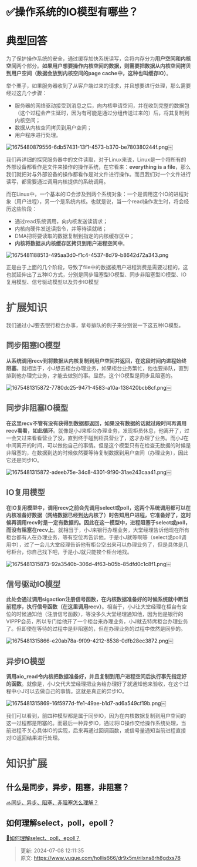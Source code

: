 # ✅操作系统的IO模型有哪些？

# 典型回答
<font style="color:rgb(85, 85, 85);">为了保护操作系统的安全，通过缓存加快系统读写，会将内存分为</font>**<font style="color:rgb(85, 85, 85);">用户空间和内核空间</font>**<font style="color:rgb(85, 85, 85);">两个部分。</font>**<font style="color:rgb(85, 85, 85);">如果用户想要操作内核空间的数据，则需要把数据从内核空间拷贝到用户空间（数据会放到内核空间的page cache中，这种也叫缓存IO）</font>**<font style="color:rgb(85, 85, 85);">。</font>

<font style="color:rgb(85, 85, 85);">举个栗子，如果服务器收到了从客户端过来的请求，并且想要进行处理，那么需要经过这几个步骤：</font>

+ <font style="color:rgb(85, 85, 85);">服务器的网络驱动接受到消息之后，向内核申请空间，并在收到完整的数据包（这个过程会产生延时，因为有可能是通过分组传送过来的）后，将其复制到内核空间；</font>
+ <font style="color:rgb(85, 85, 85);">数据从内核空间拷贝到用户空间；</font>
+ <font style="color:rgb(85, 85, 85);">用户程序进行处理。</font>

![1675480879556-6db57431-13f1-4573-b370-be780380244f.png](./img/G6RnNP5kIBdKXFlT/1675480879556-6db57431-13f1-4573-b370-be780380244f-124519.png)<font style="color:rgb(85, 85, 85);">￼</font>

<font style="color:rgb(85, 85, 85);">我们再详细的探究服务器中的文件读取，</font><font style="color:rgb(85, 85, 85);">对于Linux来说，Linux是一个将所有的外部设备都看作是文件来操作的操作系统，在它看来：</font>**<font style="color:rgb(85, 85, 85);">everything is a file</font>**<font style="color:rgb(85, 85, 85);">，那么我们就把对与外部设备的操作都看作是对文件进行操作。而且我们对一个文件进行读写，都需要通过调用内核提供的系统调用。</font>

<font style="color:rgb(85, 85, 85);">而在Linux中，一个基本的IO会涉及到两个系统对象：一个是调用这个IO的进程对象（用户进程），另一个是系统内核。也就是说，当一个read操作发生时，将会经历这些阶段：</font>

+ <font style="color:rgb(85, 85, 85);">通过read系统调用，向内核发送读请求；</font>
+ <font style="color:rgb(85, 85, 85);">内核向硬件发送读指令，并等待读就绪；</font>
+ <font style="color:rgb(85, 85, 85);">DMA把将要读取的数据复制到指定的内核缓存区中；</font>
+ **<font style="color:rgb(85, 85, 85);">内核将数据从内核缓存区拷贝到用户进程空间中</font>**<font style="color:rgb(85, 85, 85);">。</font>

![1675481188513-495aa3d0-f1c4-4537-8d79-b8642d72a343.png](./img/G6RnNP5kIBdKXFlT/1675481188513-495aa3d0-f1c4-4537-8d79-b8642d72a343-131595.png)  


<font style="color:rgb(85, 85, 85);">正是由于上面的几个阶段，导致了file中的数据被用户进程消费是需要过程的，这也就延伸出了五种IO方式，分别是同步阻塞型IO模型、同步非阻塞型IO模型、IO复用模型、信号驱动模型以及异步IO模型</font>

<font style="color:rgb(85, 85, 85);"></font>

# <font style="color:rgb(85, 85, 85);">扩展知识</font>
<font style="color:rgb(85, 85, 85);"></font>

<font style="color:rgb(85, 85, 85);">我们通过小J</font><font style="color:rgb(85, 85, 85);">要去银行柜台办事，拿号排队的例子来分别说一下这五种IO模型。</font>

## <font style="color:rgb(85, 85, 85);">同步阻塞IO模型</font>
**<font style="color:rgb(85, 85, 85);">从系统调用recv到将数据从内核复制到用户空间并返回，在这段时间内进程始终阻塞</font>**<font style="color:rgb(85, 85, 85);">。就相当于，小J想去柜台办理业务，如果柜台业务繁忙，他也要排队，直到排到他办理完业务，才能去做别的事。显然，这个IO模型是同步且阻塞的。</font>

![1675481315872-7780dc25-9471-4583-a10a-138420bcb8cf.png](./img/G6RnNP5kIBdKXFlT/1675481315872-7780dc25-9471-4583-a10a-138420bcb8cf-416343.png)<font style="color:rgb(85, 85, 85);">￼</font>

## <font style="color:rgb(85, 85, 85);">同步非阻塞IO模型</font>
**<font style="color:rgb(85, 85, 85);">在这里recv不管有没有获得到数据都返回，如果没有数据的话就过段时间再调用recv看看，如此循环</font>**<font style="color:rgb(85, 85, 85);">。就像是小J来柜台办理业务，发现柜员休息，他离开了，过一会又过来看看营业了没，直到终于碰到柜员营业了，这才办理了业务。而小J在中间离开的时间，可以做他自己的事情。但是这个模型只有在检查无数据的时候是非阻塞的，在数据到达的时候依然要等待复制数据到用户空间（办理业务），因此它还是同步IO。</font>

![1675481315872-adeeb75e-34c8-4301-9f90-31ae243caa41.png](./img/G6RnNP5kIBdKXFlT/1675481315872-adeeb75e-34c8-4301-9f90-31ae243caa41-523482.png)<font style="color:rgb(85, 85, 85);">￼</font>

## <font style="color:rgb(85, 85, 85);">IO复用模型</font>
**<font style="color:rgb(85, 85, 85);">在IO复用模型中，调用recv之前会先调用select或poll，这两个系统调用都可以在内核准备好数据（网络数据已经到达内核了）时告知用户进程，它准备好了，这时候再调用recv时是一定有数据的。因此在这一模型中，进程阻塞于select或poll，而没有阻塞在recv上</font>**<font style="color:rgb(85, 85, 85);">。就相当于，小J来银行办理业务，大堂经理告诉他现在所有柜台都有人在办理业务，等有空位再告诉他。于是小J就等啊等（select或poll调用中），过了一会儿大堂经理告诉他有柜台空出来可以办理业务了，但是具体是几号柜台，你自己找下吧，于是小J就只能挨个柜台地找。</font>

![1675481315873-92a3540b-306d-4f63-b05b-85dfd0c1c8f1.png](./img/G6RnNP5kIBdKXFlT/1675481315873-92a3540b-306d-4f63-b05b-85dfd0c1c8f1-208533.png)<font style="color:rgb(85, 85, 85);">￼</font>

## <font style="color:rgb(85, 85, 85);">信号驱动IO模型</font>
**<font style="color:rgb(85, 85, 85);">此处会通过调用sigaction注册信号函数，在内核数据准备好的时候系统就中断当前程序，执行信号函数（在这里调用recv）</font>**<font style="color:rgb(85, 85, 85);">。相当于，小J让大堂经理在柜台有空位的时候通知他（注册信号函数），等没多久大堂经理通知他，因为他是银行的VIPPP会员，所以专门给他开了一个柜台来办理业务，小J就去特席柜台办理业务了。但即使在等待的过程中是非阻塞的，但在办理业务的过程中依然是同步的。</font>

![1675481315866-e20ab78a-9f09-4212-8538-0dfb28ec3872.png](./img/G6RnNP5kIBdKXFlT/1675481315866-e20ab78a-9f09-4212-8538-0dfb28ec3872-997272.png)<font style="color:rgb(85, 85, 85);">￼</font>

## <font style="color:rgb(85, 85, 85);">异步IO模型</font>
**<font style="color:rgb(85, 85, 85);">调用aio_read令内核把数据准备好，并且复制到用户进程空间后执行事先指定好的函数</font>**<font style="color:rgb(85, 85, 85);">。就像是，小J交代大堂经理把业务给办理好了就通知他来验收，在这个过程中小J可以去做自己的事情。这就是真正的异步IO。</font>

![1675481315869-16f5977d-ffe1-49ae-b1d7-ad6a549cf19b.png](./img/G6RnNP5kIBdKXFlT/1675481315869-16f5977d-ffe1-49ae-b1d7-ad6a549cf19b-521754.png)<font style="color:rgb(85, 85, 85);">￼</font>

<font style="color:rgb(85, 85, 85);">我们可以看到，前四种模型都是属于同步IO，因为在内核数据复制到用户空间的这一过程都是阻塞的。而最后一种异步IO，通过将IO操作交给操作系统处理，当前进程不关心具体IO的实现，后来再通过回调函数，或信号量通知当前进程直接对IO返回结果进行处理。</font>

# <font style="color:rgb(85, 85, 85);">知识扩展</font>
## 什么是同步，异步，阻塞，非阻塞？
[🔜同步、异步、阻塞、非阻塞怎么理解？](https://www.yuque.com/hollis666/dr9x5m/bhoto944106qfong)

## 如何理解select，poll，epoll？
[📝如何理解select、poll、epoll？](https://www.yuque.com/hollis666/dr9x5m/vlsvn2xykt68fdg3)



> 更新: 2024-07-08 12:11:35  
> 原文: <https://www.yuque.com/hollis666/dr9x5m/rilxns8rh8gdxs78>